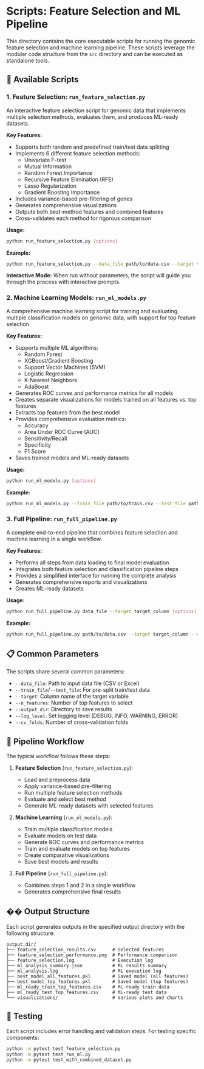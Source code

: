 # Scripts: Feature Selection and ML Pipeline

This directory contains the core executable scripts for running the genomic feature selection and machine learning pipeline. These scripts leverage the modular code structure from the `src` directory and can be executed as standalone tools.

## 🚀 Available Scripts

### 1. Feature Selection: `run_feature_selection.py`

An interactive feature selection script for genomic data that implements multiple selection methods, evaluates them, and produces ML-ready datasets.

**Key Features:**
- Supports both random and predefined train/test data splitting
- Implements 6 different feature selection methods:
  - Univariate F-test
  - Mutual Information
  - Random Forest Importance
  - Recursive Feature Elimination (RFE)
  - Lasso Regularization
  - Gradient Boosting Importance
- Includes variance-based pre-filtering of genes
- Generates comprehensive visualizations
- Outputs both best-method features and combined features
- Cross-validates each method for rigorous comparison

**Usage:**
```bash
python run_feature_selection.py [options]
```

**Example:**
```bash
python run_feature_selection.py --data_file path/to/data.csv --target target_column --n_features 50 --output_dir feature_results
```

**Interactive Mode:**
When run without parameters, the script will guide you through the process with interactive prompts.

### 2. Machine Learning Models: `run_ml_models.py`

A comprehensive machine learning script for training and evaluating multiple classification models on genomic data, with support for top feature selection.

**Key Features:**
- Supports multiple ML algorithms:
  - Random Forest
  - XGBoost/Gradient Boosting
  - Support Vector Machines (SVM)
  - Logistic Regression
  - K-Nearest Neighbors
  - AdaBoost
- Generates ROC curves and performance metrics for all models
- Creates separate visualizations for models trained on all features vs. top features
- Extracts top features from the best model
- Provides comprehensive evaluation metrics:
  - Accuracy
  - Area Under ROC Curve (AUC)
  - Sensitivity/Recall
  - Specificity
  - F1 Score
- Saves trained models and ML-ready datasets

**Usage:**
```bash
python run_ml_models.py [options]
```

**Example:**
```bash
python run_ml_models.py --train_file path/to/train.csv --test_file path/to/test.csv --target target_column --output_dir ml_results
```

### 3. Full Pipeline: `run_full_pipeline.py`

A complete end-to-end pipeline that combines feature selection and machine learning in a single workflow.

**Key Features:**
- Performs all steps from data loading to final model evaluation
- Integrates both feature selection and classification pipeline steps
- Provides a simplified interface for running the complete analysis
- Generates comprehensive reports and visualizations
- Creates ML-ready datasets

**Usage:**
```bash
python run_full_pipeline.py data_file --target target_column [options]
```

**Example:**
```bash
python run_full_pipeline.py path/to/data.csv --target target_column --n_features 50 --output_dir pipeline_results
```

## 📋 Common Parameters

The scripts share several common parameters:

- `--data_file`: Path to input data file (CSV or Excel)
- `--train_file`/`--test_file`: For pre-split train/test data
- `--target`: Column name of the target variable
- `--n_features`: Number of top features to select
- `--output_dir`: Directory to save results
- `--log_level`: Set logging level (DEBUG, INFO, WARNING, ERROR)
- `--cv_folds`: Number of cross-validation folds

## 🔄 Pipeline Workflow

The typical workflow follows these steps:

1. **Feature Selection** (`run_feature_selection.py`):
   - Load and preprocess data
   - Apply variance-based pre-filtering
   - Run multiple feature selection methods
   - Evaluate and select best method
   - Generate ML-ready datasets with selected features

2. **Machine Learning** (`run_ml_models.py`):
   - Train multiple classification models
   - Evaluate models on test data
   - Generate ROC curves and performance metrics
   - Train and evaluate models on top features
   - Create comparative visualizations
   - Save best models and results

3. **Full Pipeline** (`run_full_pipeline.py`):
   - Combines steps 1 and 2 in a single workflow
   - Generates comprehensive final results

## �� Output Structure

Each script generates outputs in the specified output directory with the following structure:

```
output_dir/
├── feature_selection_results.csv      # Selected features
├── feature_selection_performance.png  # Performance comparison
├── feature_selection.log              # Execution log
├── ml_analysis_summary.json           # ML results summary
├── ml_analysis.log                    # ML execution log
├── best_model_all_features.pkl        # Saved model (all features)
├── best_model_top_features.pkl        # Saved model (top features)
├── ml_ready_train_top_features.csv    # ML-ready train data
├── ml_ready_test_top_features.csv     # ML-ready test data
└── visualizations/                    # Various plots and charts
```

## 🧪 Testing

Each script includes error handling and validation steps. For testing specific components:

```bash
python -m pytest test_feature_selection.py
python -m pytest test_run_ml.py
python -m pytest test_with_combined_dataset.py
```
